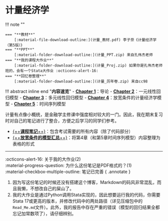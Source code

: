 # **计量经济学**

!!! note ""    
    
    === "**教材**"
        [:material-file-download-outline:](计量_教材.pdf) 李子奈《计量经济学（第5版）》
    === "**PPT**"
        [:material-folder-download-outline:](计量_PPT.zip) 来自孔伟杰老师
    === "**我的课程大作业**"
        [:material-folder-download-outline:](计量_Proj.zip) 如果你是孔伟杰老师班的，会有一个Stata大作业 :octicons-alert-16:
    === "**回忆卷整理**"
        [:material-folder-download-outline:](计量_历年卷.zip) 来自cc98

!!! abstract inline end "**内容速览**"
    - [**Chapter 1**](计量.pdf)：导论
    - [**Chapter 2**](计量.pdf)：一元线性回归模型
    - [**Chapter 3**](计量.pdf)：多元线性回归模型
    - [**Chapter 4**](计量.pdf)：放宽条件的计量经济学模型
    - [**Chapter 5**](计量.pdf)：时间序列模型


计量有点像小概统，是金融学主修课中强度相对较大的一门。因此，我在期末复习时对自己的笔记进行了整合，方便之后学习的同学们参考。

- [{++**课程笔记**++}](计量.pdf)：包含考试需要的所有内容（除了代码部分）
- [{++**放宽条件的模型汇总**++}](放宽条件的模型汇总.pdf)：将第4章（和第5章时间序列模型）内容整理为表格的形式

****

:octicons-alert-16: 关于我的大作业(2)<br />
:material-progress-question: 为什么这份笔记是PDF格式的？(1)<br />
:material-checkbox-multiple-outline: 笔记已完善
{ .annotate }

1. 因为写这份笔记的时候还没有搭建这个博客，Markdown的码风非常混乱，而且我懒，不想改自己的屎山了。
2. 我的大作业是通过Python调用Stata实现的，因此想要运行我的代码，你需要Stata 17或更高的版本，并修改代码中的两处路径（详见压缩包中的`Read_Me.md`文件）。此外，我的报告中存在严重的错误（模型的回归结果全都忘记加常数项了），请仔细辨别。